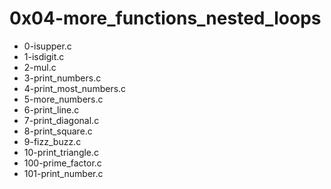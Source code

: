 # 0x04-more_functions_nested_loops #

* 0-isupper.c
* 1-isdigit.c
* 2-mul.c
* 3-print_numbers.c
* 4-print_most_numbers.c
* 5-more_numbers.c
* 6-print_line.c
* 7-print_diagonal.c
* 8-print_square.c
* 9-fizz_buzz.c
* 10-print_triangle.c
* 100-prime_factor.c
* 101-print_number.c
